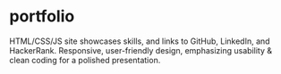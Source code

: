 # portfolio
HTML/CSS/JS site showcases skills, and links to GitHub, LinkedIn, and HackerRank. Responsive, user-friendly design, emphasizing usability &amp; clean coding for a polished presentation.
